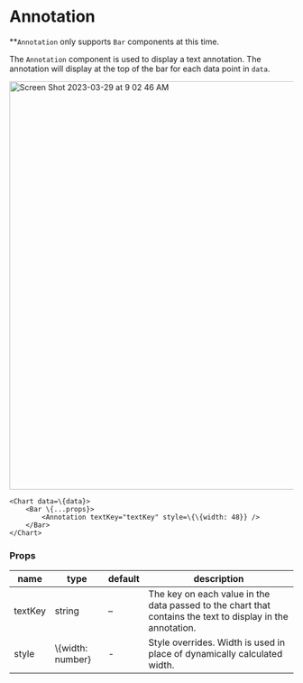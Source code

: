 # Annotation

\*\*`Annotation` only supports `Bar` components at this time.

The `Annotation` component is used to display a text annotation. The annotation will display at the top of the bar for each data point in `data`.

<img width="724" alt="Screen Shot 2023-03-29 at 9 02 46 AM" src="https://github.com/adobe/react-spectrum-charts/assets/29240999/989e7e74-fa52-4193-910e-39d3d80876e1" />

```
<Chart data=\{data}>
    <Bar \{...props}>
        <Annotation textKey="textKey" style=\{\{width: 48}} />
    </Bar>
</Chart>
```

### Props

<table>
    <thead>
        <tr>
            <th>name</th>
            <th>type</th>
            <th>default</th>
            <th>description</th>
        </tr>
    </thead>
    <tbody>
        <tr>
            <td>textKey</td>
            <td>string</td>
            <td>–</td>
            <td>The key on each value in the data passed to the chart that contains the text to display in the annotation.</td>
        </tr>
        <tr>
            <td>style</td>
            <td>\{width: number}</td>
            <td>-</td>
            <td>Style overrides. Width is used in place of dynamically calculated width.</td>
        </tr>
    </tbody>
</table>
